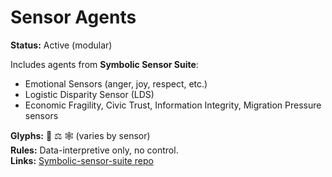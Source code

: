 # Sensor Agents

**Status:** Active (modular)  

Includes agents from **Symbolic Sensor Suite**:  
- Emotional Sensors (anger, joy, respect, etc.)  
- Logistic Disparity Sensor (LDS)  
- Economic Fragility, Civic Trust, Information Integrity, Migration Pressure sensors  

**Glyphs:** 🌱 ⚖ 🕸 (varies by sensor)  
**Rules:** Data-interpretive only, no control.  
**Links:** [Symbolic-sensor-suite repo](https://github.com/JinnZ2/Symbolic-sensor-suite)
